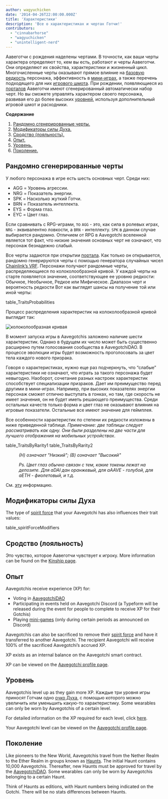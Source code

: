 ```yaml
---
author: wagyuchicken
date: '2014-04-26T22:00:00.000Z'
title: 'Характеристики'
description: 'Все о характеристиках и чертах Готчи!'
contributors:
  - "cinnabarhorse"
  - "wagyuchicken"
  - "unintelligent-nerd"
---
```


Аавеготчи с рождения наделены чертами. В точности, как ваши черты характера определяют то, кем вы есть, работают и черты Аавеготчи. Они определяют их свойства, характеристики и жизненный цикл. Многочисленные черты оказывают прямое влияние на [базовую редкость](/rarity-farming#base-rarity-score) персонажа, эффективность в [мини-играх](/minigames), а также перечень подходящего для них [игрового шмота](/wearables). При рождении, появляющиеся из [порталов](/portals) Аавеготчи имеют сгенерированный автоматически набор черт. Но вы сможете управлять характером своего персонажа, развивая его до более высоких <a href=#level>уровней</a>, используя дополнительный игровой шмот и расходники. 

<div class="contentsBox">

**Содержание**

<ol>
<li><a href=#randomly-generated-traits>Рандомно сгенерированные черты. </a></li>
<li><a href=#spirit-force-trait-modifiers>Модификаторы силы Духа.</a></li>
<li><a href=#kinship>Сродство (лояльность).</a></li>
<li><a href=#experience>Опыт.</a></li>
<li><a href=#level>Уровень.</a></li>
<li><a href=#haunt>Поколение.</a></li>
</ol>

</div>

## Рандомно сгенерированные черты
У любого персонажа в игре есть шесть основных черт. Среди них:

* AGG = Уровень агрессии.
* NRG = Показатель энергии.
* SPK = Насколько жуткий Готчи.
* BRN = Показатель интеллекта.
* EYS = Форма глаз.
* EYC = Цвет глаз.

Если сравнивать с RPG-играми, то `AGG` - это, как сила в ролевых играх, `NRG` - эквивалентно ловкости, а `BRN` - интеллекту. `SPK` в данном случае выбирается рандомно. Отличием от RPG в Aavegotchi вселенной является тот факт, что низкие значения основных черт не означают, что персонаж безнадежно слабый.

Все черты задаются при открытии [портала](/portals). Как только он открывается, рандомно генерируются черты с помощью генератора случайных чисел [Chainlink’s VRF](/glossary#chainlink-vrf). Персонажи получают рандомные черты, распределяющиеся по колоколообразной кривой. У каждой черты на старте появляется значение, соответствующее ее уровню редкости: Обычное, Необычное, Редкое или Мифическое. Диапазон черт и вероятность редкости Вот как выглядят шансы на получение той или иной черты:

table_TraitsProbabilities

Процесс распределения характеристик на колоколообразной кривой выглядит так:

<img class="bodyImage" src="/traits/bell_curve.png" alt = "колоколообразная кривая" />

В момент запуска игры в Aavegotchis заложено наличие шести характеристик. Однако в будущем их число может быть существенно расширено путем голосования сообщества в AavegotchiDAO. В процессе эволюции игры будет возможность проголосовать за цвет тела каждого нового призрака.

Говоря о характеристиках, нужно еще раз подчеркнуть, что “слабые” характеристики не означают, что играть за такого персонажа будет невыгодно. Наоборот, сочетание разных настроек характеристик способствует специализации призраков. Дает им преимущество перед другими в мини-играх. Например, при высоких показателях энергии персонаж сможет отлично выступать в гонках, но там, где скорость не имеет значения, он не будет иметь решающего преимущества. Среди остальных качеств только форма и цвет глаз не оказывают влияния на игровые показатели. Остальные все имеют значение для геймплея.

Все особенности характеристик по степени их редкости изложены в ниже приведенной таблице. *Примечание: две таблицы следует рассматривать как одну. Они были разделены на две части для лучшего отображения на мобильных устройствах*.

table_TraitsByRarity1 table_TraitsByRarity2
<p style="margin-left: 3.0em"><i> (Н) означает "Низкий"; (В) означает "Высокий" </i></p>
<p style="margin-left: 3.0em"><i> Ps. Цвет глаз обычно связан с тем, какие токены лежат на депозите. Для aDAI дан оранжевый, для aAAVE - голубой, для aETH - фиолетовый, и т.д. </i></p>

См. [эту](/eye-shape) информацию.

## Модификаторы силы Духа

The type of [spirit force](/spirit-force) that your Aavegotchi has also influences their trait values:

table_spiritForceModifiers

## Сродство (лояльность)
Это чувство, которое Аавеготчи чувствует к игроку. More information can be found on the [Kinship page](/kinship).

## Опыт
Aavegotchis receive experience (XP) for:
* Voting in [AavegotchiDAO](/dao)
* Participating in events held on Aavegotchi Discord (a Typeform will be released during the event for people to complete to receive XP for their Gotchis)
* Playing [mini-games](/minigames) (only during certain periods as announced on Discord)

Aavegotchis can also be sacrificed to remove their [spirit force](/spirit-force) and have it transferred to another Aavegotchi. The recipient Aavegotchi will receive 100% of the sacrificed Aavegotchi’s accrued XP.

XP exists as an internal balance on the Aavegotchi smart contract.

XP can be viewed on the [Aavegotchi profile page](/aavegotchi-profile).

## Уровень
Aavegotchis level up as they gain more XP. Каждые три уровня игры приносят Готчам одно [очко Духа](/glossary#spirit-point), с помощью которого можно увеличить или уменьшить какую-то характеристику. Some wearables can only be worn by Aavegotchis of a certain level.

For detailed information on the XP required for each level, click [here](/xp).

Your Aavegotchi level can be viewed on the [Aavegotchi profile page](/aavegotchi-profile).

## Поколение
Like pioneers to the New World, Aavegotchis travel from the Nether Realm to the Ether Realm in groups known as [Haunts](/haunt). The initial Haunt contains 10,000 Aavegotchis. Thereafter, new Haunts must be approved for travel by the [AavegotchiDAO](/dao). Some wearables can only be worn by Aavegotchis belonging to a certain Haunt.

Think of Haunts as editions, with Haunt numbers being indicated on the Gotchi. There will be no stats differences between Haunts.